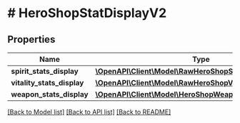 # # HeroShopStatDisplayV2

## Properties

Name | Type | Description | Notes
------------ | ------------- | ------------- | -------------
**spirit_stats_display** | [**\OpenAPI\Client\Model\RawHeroShopSpiritStatsDisplayV2**](RawHeroShopSpiritStatsDisplayV2.md) |  |
**vitality_stats_display** | [**\OpenAPI\Client\Model\RawHeroShopVitalityStatsDisplayV2**](RawHeroShopVitalityStatsDisplayV2.md) |  |
**weapon_stats_display** | [**\OpenAPI\Client\Model\HeroShopWeaponStatsDisplayV2**](HeroShopWeaponStatsDisplayV2.md) |  |

[[Back to Model list]](../../README.md#models) [[Back to API list]](../../README.md#endpoints) [[Back to README]](../../README.md)
